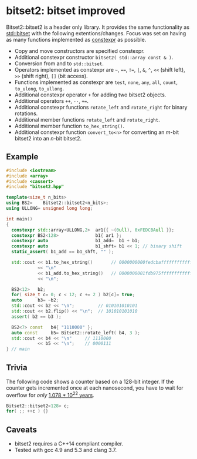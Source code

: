 # bitset2: bitset improved

Bitset2::bitset2 is a header only library. It provides the same functionality as [std::bitset](http://en.cppreference.com/w/cpp/utility/bitset) with the
following extentions/changes. Focus was set on having as many functions
implemented as [constexpr](http://en.cppreference.com/w/cpp/language/constexpr)
as possible.
* Copy and move constructors are specified constexpr.
* Additional constexpr constructor `bitset2( std::array const & )`.
* Conversion from and to `std::bitset`.
* Operators implemented as constexpr are `~`, `==`, `!=`, `|`, `&`, `^`, `<<` (shift left), `>>` (shift right), `[]` (bit access).
* Functions implemented as constexpr are `test`, `none`, `any`, `all`, `count`, `to_ulong`, `to_ullong`.
* Additional constexpr operator `+` for adding two bitset2 objects.
* Additional operators `++`, `--`, `+=`.
* Additional constexpr functions `rotate_left` and `rotate_right` for binary rotations.
* Additional member functions `rotate_left` and `rotate_right`.
* Additional member function `to_hex_string()`.
* Additional constexpr function `convert_to<n>` for converting an *m*-bit bitset2 into an *n*-bit bitset2.

## Example
```.cpp
#include <iostream>
#include <array>
#include <cassert>
#include "bitset2.hpp"

template<size_t n_bits>
using BS2=    Bitset2::bitset2<n_bits>;
using ULLONG= unsigned long long;

int main()
{
  constexpr std::array<ULLONG,2>  ar1{{ ~(0ull), 0xFEDCBAull }};
  constexpr BS2<128>              b1{ ar1 };
  constexpr auto                  b1_add=  b1 + b1;
  constexpr auto                  b1_shft= b1 << 1; // binary shift
  static_assert( b1_add == b1_shft, "" );

  std::cout << b1.to_hex_string()       // 0000000000fedcbaffffffffffffffff
            << "\n"
            << b1_add.to_hex_string()   // 0000000001fdb975fffffffffffffffe
            << "\n";

  BS2<12>   b2;
  for( size_t c= 0; c < 12; c += 2 ) b2[c]= true;
  auto      b3= ~b2;
  std::cout << b2 << "\n";         // 010101010101
  std::cout << b2.flip() << "\n";  // 101010101010
  assert( b2 == b3 );

  BS2<7> const   b4{ "1110000" };
  auto const     b5= Bitset2::rotate_left( b4, 3 );
  std::cout << b4 << "\n"     // 1110000
            << b5 << "\n";    // 0000111
} // main
```

## Trivia
The following code shows a counter based on a 128-bit integer. If the
counter gets incremented once at each nanosecond, you have to wait for
overflow for *only* [1.078 * 10<sup>22</sup> years](http://www.wolframalpha.com/input/?i=2%5E128+nanoseconds).
```.cpp
Bitset2::bitset2<128> c;
for( ;; ++c ) {}
```

## Caveats
* bitset2 requires a C++14 compliant compiler.
* Tested with gcc 4.9 and 5.3 and clang 3.7.
